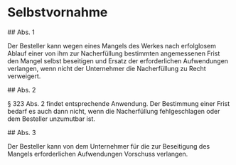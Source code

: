 # Selbstvornahme



\#\# Abs. 1

 Der Besteller kann wegen eines Mangels des Werkes nach erfolglosem Ablauf einer von ihm zur Nacherfüllung bestimmten angemessenen Frist den Mangel selbst beseitigen und Ersatz der erforderlichen Aufwendungen verlangen, wenn nicht der Unternehmer die Nacherfüllung zu Recht verweigert.

\#\# Abs. 2

 § 323 Abs. 2 findet entsprechende Anwendung. Der Bestimmung einer Frist bedarf es auch dann nicht, wenn die Nacherfüllung fehlgeschlagen oder dem Besteller unzumutbar ist.

\#\# Abs. 3

 Der Besteller kann von dem Unternehmer für die zur Beseitigung des Mangels erforderlichen Aufwendungen Vorschuss verlangen. 

